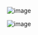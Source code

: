 ![image](https://github.com/user-attachments/assets/cc2b67e1-a5c0-4d75-ac4b-6c7c9f41dbf8)

![image](https://github.com/user-attachments/assets/4dcf16ac-ebf3-442f-9dbd-018ac72f97fa)
